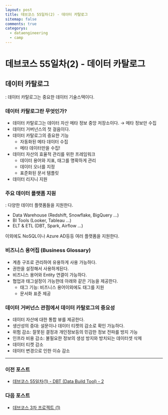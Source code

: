 ```yaml
---
layout: post
title: 데브코스 55일차(2) - 데이터 카탈로그
sitemap: false
comments: true
categorys:
  - dataengineering
  - camp
---
```


# 데브코스 55일차(2) - 데이터 카탈로그
## 데이터 카탈로그

: 데이터 카탈로그는 중요한 데이터 기술스택이다. 

### **데이터 카탈로그란 무엇인가?**

- 데이터 카탈로그는 데이터 자산 메타 정보 중앙 저장소이다. → 메타 정보만 수집
- 데이터 거버넌스의 첫 걸음이다.
- 데이터 카탈로그의 중요한 기능
    - 자동화된 메타 데이터 수집
    - 메타 데이터만을 수집!
- 데이터 자산의 효율적 관리를 위한 프레임워크
    - 데이터 용어와 지표, 태그를 명확하게 관리
    - 데이터 오너를 지정
    - 표준화된 문서 템플릿
- 데이터 리지니 지원

### 주요 데이터 플랫폼 지원

: 다양한 데이터 플랫폼들을 지원한다. 

- Data Warehouse (Redshift, Snowflake, BigQuery …)
- BI Tools (Looker, Tableau …)
- ELT & ETL (DBT, Spark, Airflow …)

이외에도 NoSQL이나 Azure AD등등 여러 플랫폼을 지원한다.

### 비즈니스 용어집 (Business Glossary)

- 계층 구조로 관리하여 유용하게 사용 가능하다.
- 권한을 설정해서 사용하게된다.
- 비즈니스 용어와 Entity 연결이 가능하다.
- 협업과 태그설정이 가능한데 아래와 같은 기능을 제공한다.
    - 태그 기능: 비즈니스 용어이외에도 태그를 지원
    - 문서화 표준 제공

### 데이터 거버넌스 관점에서 데이터 카탈로그의 중요성

- 데이터 자산에 대한 통합 뷰를 제공한다.
- 생산성의 증대: 설문이나 데이터 티켓의 감소로 확인 가능하다.
- 위험 감소: 잘못된 결정과 개인정보등의 민감한 정보 전파를 방지 가능
- 인프라 비용 감소: 불필요한 정보의 생성 방지와 방치되는 데이터셋 삭제
- 데이터 티켓 감소
- 데이터 변경으로 인한 이슈 감소

---
### 이전 포스트
- [데브코스 55일차(1) - DBT (Data Build Tool) - 2](https://poriz.github.io/dataengineering/camp/2024-01-05-dataengineering-camp-Day55_1/)

### 다음 포스트
- [데브코스 3차 프로젝트 (1)](https://poriz.github.io/dataengineering/camp/2024-01-05-dataengineering-camp-project3_1/)